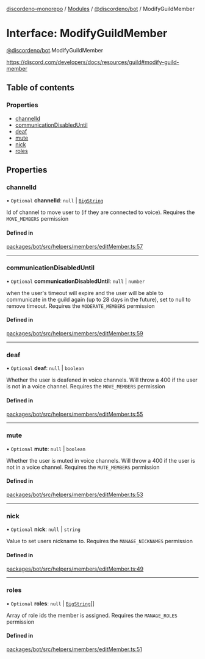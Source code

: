 [discordeno-monorepo](../README.md) / [Modules](../modules.md) / [@discordeno/bot](../modules/discordeno_bot.md) / ModifyGuildMember

# Interface: ModifyGuildMember

[@discordeno/bot](../modules/discordeno_bot.md).ModifyGuildMember

https://discord.com/developers/docs/resources/guild#modify-guild-member

## Table of contents

### Properties

- [channelId](discordeno_bot.ModifyGuildMember.md#channelid)
- [communicationDisabledUntil](discordeno_bot.ModifyGuildMember.md#communicationdisableduntil)
- [deaf](discordeno_bot.ModifyGuildMember.md#deaf)
- [mute](discordeno_bot.ModifyGuildMember.md#mute)
- [nick](discordeno_bot.ModifyGuildMember.md#nick)
- [roles](discordeno_bot.ModifyGuildMember.md#roles)

## Properties

### channelId

• `Optional` **channelId**: `null` \| [`BigString`](../modules/discordeno_bot.md#bigstring)

Id of channel to move user to (if they are connected to voice). Requires the `MOVE_MEMBERS` permission

#### Defined in

[packages/bot/src/helpers/members/editMember.ts:57](https://github.com/deepsarda/discordeno/blob/c6dc30bb/packages/bot/src/helpers/members/editMember.ts#L57)

---

### communicationDisabledUntil

• `Optional` **communicationDisabledUntil**: `null` \| `number`

when the user's timeout will expire and the user will be able to communicate in the guild again (up to 28 days in the future), set to null to remove timeout. Requires the `MODERATE_MEMBERS` permission

#### Defined in

[packages/bot/src/helpers/members/editMember.ts:59](https://github.com/deepsarda/discordeno/blob/c6dc30bb/packages/bot/src/helpers/members/editMember.ts#L59)

---

### deaf

• `Optional` **deaf**: `null` \| `boolean`

Whether the user is deafened in voice channels. Will throw a 400 if the user is not in a voice channel. Requires the `MOVE_MEMBERS` permission

#### Defined in

[packages/bot/src/helpers/members/editMember.ts:55](https://github.com/deepsarda/discordeno/blob/c6dc30bb/packages/bot/src/helpers/members/editMember.ts#L55)

---

### mute

• `Optional` **mute**: `null` \| `boolean`

Whether the user is muted in voice channels. Will throw a 400 if the user is not in a voice channel. Requires the `MUTE_MEMBERS` permission

#### Defined in

[packages/bot/src/helpers/members/editMember.ts:53](https://github.com/deepsarda/discordeno/blob/c6dc30bb/packages/bot/src/helpers/members/editMember.ts#L53)

---

### nick

• `Optional` **nick**: `null` \| `string`

Value to set users nickname to. Requires the `MANAGE_NICKNAMES` permission

#### Defined in

[packages/bot/src/helpers/members/editMember.ts:49](https://github.com/deepsarda/discordeno/blob/c6dc30bb/packages/bot/src/helpers/members/editMember.ts#L49)

---

### roles

• `Optional` **roles**: `null` \| [`BigString`](../modules/discordeno_bot.md#bigstring)[]

Array of role ids the member is assigned. Requires the `MANAGE_ROLES` permission

#### Defined in

[packages/bot/src/helpers/members/editMember.ts:51](https://github.com/deepsarda/discordeno/blob/c6dc30bb/packages/bot/src/helpers/members/editMember.ts#L51)

